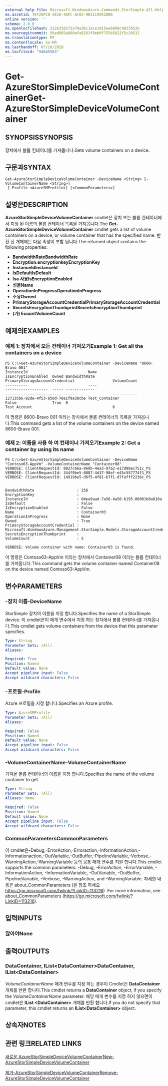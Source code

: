 ```yaml
---
external help file: Microsoft.WindowsAzure.Commands.StorSimple.dll-Help.xml
ms.assetid: 7EF20FC0-3E2A-4AFC-AC02-9B11C8952DB8
online version: ''
schema: 2.0.0
ms.openlocfilehash: 22263501f2a79a36c1ace1915ee6898c4833b52b
ms.sourcegitcommit: 56ed085a868afa8263f8eb0f755b5822f5c29532
ms.translationtype: MT
ms.contentlocale: ko-KR
ms.lasthandoff: 07/18/2020
ms.locfileid: "94045563"
---
```

# <span data-ttu-id="fe877-101">Get-AzureStorSimpleDeviceVolumeContainer</span><span class="sxs-lookup"><span data-stu-id="fe877-101">Get-AzureStorSimpleDeviceVolumeContainer</span></span>

## <span data-ttu-id="fe877-102">SYNOPSIS</span><span class="sxs-lookup"><span data-stu-id="fe877-102">SYNOPSIS</span></span>
<span data-ttu-id="fe877-103">장치에서 볼륨 컨테이너를 가져옵니다.</span><span class="sxs-lookup"><span data-stu-id="fe877-103">Gets volume containers on a device.</span></span>

## <span data-ttu-id="fe877-104">구문과</span><span class="sxs-lookup"><span data-stu-id="fe877-104">SYNTAX</span></span>

```
Get-AzureStorSimpleDeviceVolumeContainer -DeviceName <String> [-VolumeContainerName <String>]
 [-Profile <AzureSMProfile>] [<CommonParameters>]
```

## <span data-ttu-id="fe877-105">설명은</span><span class="sxs-lookup"><span data-stu-id="fe877-105">DESCRIPTION</span></span>
<span data-ttu-id="fe877-106">**AzureStorSimpleDeviceVolumeContainer** cmdlet은 장치 또는 볼륨 컨테이너에서 지정 된 이름의 볼륨 컨테이너 목록을 가져옵니다.</span><span class="sxs-lookup"><span data-stu-id="fe877-106">The **Get-AzureStorSimpleDeviceVolumeContainer** cmdlet gets a list of volume containers on a device, or volume container that has the specified name.</span></span>
<span data-ttu-id="fe877-107">반환 된 개체에는 다음 속성이 포함 됩니다.</span><span class="sxs-lookup"><span data-stu-id="fe877-107">The returned object contains the following properties:</span></span> 

- <span data-ttu-id="fe877-108">**BandwidthRate**</span><span class="sxs-lookup"><span data-stu-id="fe877-108">**BandwidthRate**</span></span>
- <span data-ttu-id="fe877-109">**Encryption.encryptionkey**</span><span class="sxs-lookup"><span data-stu-id="fe877-109">**EncryptionKey**</span></span>
- <span data-ttu-id="fe877-110">**InstanceId**</span><span class="sxs-lookup"><span data-stu-id="fe877-110">**InstanceId**</span></span>
- <span data-ttu-id="fe877-111">**IsDefault**</span><span class="sxs-lookup"><span data-stu-id="fe877-111">**IsDefault**</span></span>
- <span data-ttu-id="fe877-112">**Isa 사용**</span><span class="sxs-lookup"><span data-stu-id="fe877-112">**IsEncryptionEnabled**</span></span>
- <span data-ttu-id="fe877-113">**성을**</span><span class="sxs-lookup"><span data-stu-id="fe877-113">**Name**</span></span>
- <span data-ttu-id="fe877-114">**OperationInProgress**</span><span class="sxs-lookup"><span data-stu-id="fe877-114">**OperationInProgress**</span></span>
- <span data-ttu-id="fe877-115">**소유**</span><span class="sxs-lookup"><span data-stu-id="fe877-115">**Owned**</span></span>
- <span data-ttu-id="fe877-116">**PrimaryStorageAccountCredential**</span><span class="sxs-lookup"><span data-stu-id="fe877-116">**PrimaryStorageAccountCredential**</span></span>
- <span data-ttu-id="fe877-117">**SecretsEncryptionThumbprint**</span><span class="sxs-lookup"><span data-stu-id="fe877-117">**SecretsEncryptionThumbprint**</span></span>
- <span data-ttu-id="fe877-118">**(가) Ecount**</span><span class="sxs-lookup"><span data-stu-id="fe877-118">**VolumeCount**</span></span>

## <span data-ttu-id="fe877-119">예제의</span><span class="sxs-lookup"><span data-stu-id="fe877-119">EXAMPLES</span></span>

### <span data-ttu-id="fe877-120">예제 1: 장치에서 모든 컨테이너 가져오기</span><span class="sxs-lookup"><span data-stu-id="fe877-120">Example 1: Get all the containers on a device</span></span>
```
PS C:\>Get-AzureStorSimpleDeviceVolumeContainer -DeviceName "8600-Bravo 001"
InstanceId                           Name                                             IsEncryptionEnabled  Owned BandwidthRate                                    PrimaryStorageAccountCredential                 VolumeCount                                    
----------                           ----                                             -------------------  ----- -------------                                    -------------------------------                 -----------                                    
127135b6-92de-4f53-850d-70e1f9a38cbe Test_Container                                   False                True  0                                                Test_Account                                    6
```

<span data-ttu-id="fe877-121">이 명령은 8600-Bravo 001 이라는 장치에서 볼륨 컨테이너의 목록을 가져옵니다.</span><span class="sxs-lookup"><span data-stu-id="fe877-121">This command gets a list of the volume containers on the device named 8600-Bravo 001.</span></span>

### <span data-ttu-id="fe877-122">예제 2: 이름을 사용 하 여 컨테이너 가져오기</span><span class="sxs-lookup"><span data-stu-id="fe877-122">Example 2: Get a container by using its name</span></span>
```
PS C:\>Get-AzureStorSimpleDeviceVolumeContainer -DeviceName "Contoso63-AppVm" -VolumeContainerName "Container08"
VERBOSE: ClientRequestId: 8027c66a-869b-4ea3-97a2-e17d98ec751c_PS
VERBOSE: ClientRequestId: 344f9be5-0887-4d37-98ef-e45c557774f1_PS
VERBOSE: ClientRequestId: 14919be5-d6f5-4f81-b7f1-d7fafff2238c_PS


BandwidthRate                   : 256
EncryptionKey                   : 
InstanceId                      : 04ea9aad-7a56-4a50-b195-86061b0a810a
IsDefault                       : False
IsEncryptionEnabled             : False
Name                            : Container03
OperationInProgress             : None
Owned                           : True
PrimaryStorageAccountCredential : Microsoft.WindowsAzure.Management.StorSimple.Models.StorageAccountCredentialResponse
SecretsEncryptionThumbprint     : 
VolumeCount                     : 5

VERBOSE: Volume container with name: Container03 is found.
```

<span data-ttu-id="fe877-123">이 명령은 Contoso63-AppVm 이라는 장치에서 Container08 이라는 볼륨 컨테이너를 가져옵니다.</span><span class="sxs-lookup"><span data-stu-id="fe877-123">This command gets the volume container named Container08 on the device named Contoso63-AppVm.</span></span>

## <span data-ttu-id="fe877-124">변수</span><span class="sxs-lookup"><span data-stu-id="fe877-124">PARAMETERS</span></span>

### <span data-ttu-id="fe877-125">-장치 이름</span><span class="sxs-lookup"><span data-stu-id="fe877-125">-DeviceName</span></span>
<span data-ttu-id="fe877-126">StorSimple 장치의 이름을 지정 합니다.</span><span class="sxs-lookup"><span data-stu-id="fe877-126">Specifies the name of a StorSimple device.</span></span>
<span data-ttu-id="fe877-127">이 cmdlet은이 매개 변수에서 지정 하는 장치에서 볼륨 컨테이너를 가져옵니다.</span><span class="sxs-lookup"><span data-stu-id="fe877-127">This cmdlet gets volume containers from the device that this parameter specifies.</span></span>

```yaml
Type: String
Parameter Sets: (All)
Aliases: 

Required: True
Position: Named
Default value: None
Accept pipeline input: False
Accept wildcard characters: False
```

### <span data-ttu-id="fe877-128">-프로필</span><span class="sxs-lookup"><span data-stu-id="fe877-128">-Profile</span></span>
<span data-ttu-id="fe877-129">Azure 프로필을 지정 합니다.</span><span class="sxs-lookup"><span data-stu-id="fe877-129">Specifies an Azure profile.</span></span>

```yaml
Type: AzureSMProfile
Parameter Sets: (All)
Aliases: 

Required: False
Position: Named
Default value: None
Accept pipeline input: False
Accept wildcard characters: False
```

### <span data-ttu-id="fe877-130">-VolumeContainerName</span><span class="sxs-lookup"><span data-stu-id="fe877-130">-VolumeContainerName</span></span>
<span data-ttu-id="fe877-131">가져올 볼륨 컨테이너의 이름을 지정 합니다.</span><span class="sxs-lookup"><span data-stu-id="fe877-131">Specifies the name of the volume container to get.</span></span>

```yaml
Type: String
Parameter Sets: (All)
Aliases: Name

Required: False
Position: Named
Default value: None
Accept pipeline input: False
Accept wildcard characters: False
```

### <span data-ttu-id="fe877-132">CommonParameters</span><span class="sxs-lookup"><span data-stu-id="fe877-132">CommonParameters</span></span>
<span data-ttu-id="fe877-133">이 cmdlet은-Debug,-ErrorAction,-Erroraction,-InformationAction,-Informationaction,-OutVariable,-OutBuffer,-PipelineVariable,-Verbose,-WarningAction,-WarningVariable 등의 공통 매개 변수를 지원 합니다.</span><span class="sxs-lookup"><span data-stu-id="fe877-133">This cmdlet supports the common parameters: -Debug, -ErrorAction, -ErrorVariable, -InformationAction, -InformationVariable, -OutVariable, -OutBuffer, -PipelineVariable, -Verbose, -WarningAction, and -WarningVariable.</span></span> <span data-ttu-id="fe877-134">자세한 내용은 about_CommonParameters (을 참조 하세요 https://go.microsoft.com/fwlink/?LinkID=113216) .</span><span class="sxs-lookup"><span data-stu-id="fe877-134">For more information, see about_CommonParameters (https://go.microsoft.com/fwlink/?LinkID=113216).</span></span>

## <span data-ttu-id="fe877-135">입력</span><span class="sxs-lookup"><span data-stu-id="fe877-135">INPUTS</span></span>

### <span data-ttu-id="fe877-136">않아야</span><span class="sxs-lookup"><span data-stu-id="fe877-136">None</span></span>

## <span data-ttu-id="fe877-137">출력</span><span class="sxs-lookup"><span data-stu-id="fe877-137">OUTPUTS</span></span>

### <span data-ttu-id="fe877-138">DataContainer, IList\<DataContainer\></span><span class="sxs-lookup"><span data-stu-id="fe877-138">DataContainer, IList\<DataContainer\></span></span>
<span data-ttu-id="fe877-139">*VolumeContainerName* 매개 변수를 지정 하는 경우이 Cmdlet은 **DataContainer** 개체를 반환 합니다.</span><span class="sxs-lookup"><span data-stu-id="fe877-139">This cmdlet returns a **DataContainer** object, if you specify the *VolumeContainerName* parameter.</span></span>
<span data-ttu-id="fe877-140">해당 매개 변수를 지정 하지 않으면이 cmdlet은 **IList \<DataContainer\>** 개체를 반환 합니다.</span><span class="sxs-lookup"><span data-stu-id="fe877-140">If you do not specify that parameter, this cmdlet returns an **IList\<DataContainer\>** object.</span></span>

## <span data-ttu-id="fe877-141">상속자</span><span class="sxs-lookup"><span data-stu-id="fe877-141">NOTES</span></span>

## <span data-ttu-id="fe877-142">관련 링크</span><span class="sxs-lookup"><span data-stu-id="fe877-142">RELATED LINKS</span></span>

[<span data-ttu-id="fe877-143">새로운 AzureStorSimpleDeviceVolumeContainer</span><span class="sxs-lookup"><span data-stu-id="fe877-143">New-AzureStorSimpleDeviceVolumeContainer</span></span>](./New-AzureStorSimpleDeviceVolumeContainer.md)

[<span data-ttu-id="fe877-144">제거-AzureStorSimpleDeviceVolumeContainer</span><span class="sxs-lookup"><span data-stu-id="fe877-144">Remove-AzureStorSimpleDeviceVolumeContainer</span></span>](./Remove-AzureStorSimpleDeviceVolumeContainer.md)


